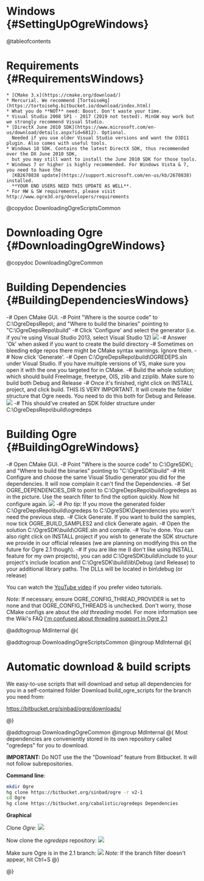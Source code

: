 # Windows {#SettingUpOgreWindows}

@tableofcontents

# Requirements {#RequirementsWindows}
    * [CMake 3.x](https://cmake.org/download/)
    * Mercurial. We recommend [TortoiseHg](https://tortoisehg.bitbucket.io/download/index.html)
    * What you do **NOT** need: Boost. Don't waste your time.
    * Visual Studio 2008 SP1 - 2017 (2019 not tested). MinGW may work but we strongly recommend Visual Studio.
    * [DirectX June 2010 SDK](https://www.microsoft.com/en-us/download/details.aspx?id=6812). Optional.
      Needed if you use older Visual Studio versions and want the D3D11 plugin. Also comes with useful tools.
    * Windows 10 SDK. Contains the latest DirectX SDK, thus recommended over the DX June 2010 SDK,
      but you may still want to install the June 2010 SDK for those tools.
    * Windows 7 or higher is highly recommended. For Windows Vista & 7, you need to have the
      [KB2670838 update](https://support.microsoft.com/en-us/kb/2670838) installed.
      **YOUR END USERS NEED THIS UPDATE AS WELL**.
    * For HW & SW requirements, please visit http://www.ogre3d.org/developers/requirements

@copydoc DownloadingOgreScriptsCommon

# Downloading Ogre {#DownloadingOgreWindows}

@copydoc DownloadingOgreCommon


# Building Dependencies {#BuildingDependenciesWindows}

-# Open CMake GUI.
-# Point "Where is the source code" to C:\\OgreDepsRepo\\; and
   "Where to build the binaries" pointing to "C:\\OgreDepsRepo\\build"
-# Click 'Configure' and select the generator (i.e. if you're using Visual Studio 2013, select Visual Studio 12)
![](images/CMakeWindowsDependencies.png)
-# Answer 'Ok' when asked if you want to create the build directory
-# Sometimes on bleeding edge repos there might be CMake syntax warnings. Ignore them.
-# Now click 'Generate'.
-# Open C:\\OgreDepsRepo\\build\\OGREDEPS.sln under Visual Studio.
   If you have multiple versions of VS, make sure you open it with the one you targeted for in CMake.
-# Build the whole solution; which should build FreeImage, freetype, OIS, zlib and zziplib.
   Make sure to build both Debug and Release
-# Once it's finished, right click on INSTALL project, and click build. THIS IS VERY IMPORTANT.
   It will create the folder structure that Ogre needs. You need to do this both for Debug and Release.
![](images/BuildWindowsDependencies.png)
-# This should've created an SDK folder structure under C:\\OgreDepsRepo\\build\\ogredeps


# Building Ogre {#BuildingOgreWindows}

-# Open CMake GUI.
-# Point "Where is the source code" to C:\\OgreSDK\\; and "Where to build the binaries"
   pointing to "C:\\OgreSDK\\build"
-# Hit Configure and choose the same Visual Studio generator you did for the dependencies.
   It will now complain it can't find the Dependencies.
-# Set OGRE_DEPENDENCIES_DIR to point to C:\\OgreDepsRepo\\build\\ogredeps as in the picture.
   Use the search filter to find the option quickly. Now hit configure again.
![](images/CMakeWindowsOgre.png)
-# *Pro tip:* If you move the generated folder C:\\OgreDepsRepo\\build\\ogredeps to
   C:\\OgreSDK\\Dependencies you won't need the previous step.
-# Click Generate. If you want to build the samples, now tick OGRE_BUILD_SAMPLES2 and click Generate again.
-# Open the solution C:\\OgreSDK\\build\\OGRE.sln and compile.
-# You're done. You can also right click on INSTALL project if you wish to generate the SDK structure
   we provide in our official releases (we are planning on modifying this on the future for Ogre 2.1 though).
-# If you are like me (I don't like using INSTALL feature for my own projects), you can add
   C:\\OgreSDK\\build\\include to your project's include location and C:\\OgreSDK\\build\\lib\\Debug
   (and Release) to your additional library paths. The DLLs will be located in bin\\debug (or release)

You can watch the [YouTube video](https://www.youtube.com/watch?v=-3XwyYQ9OLg) if you prefer video tutorials.

*Note:* If necessary, ensure OGRE_CONFIG_THREAD_PROVIDER is set to none and that OGRE_CONFIG_THREADS is unchecked.
Don't worry, those CMake configs are about the *old threading* model. For more information see the Wiki's FAQ
[I'm confused about threading support in Ogre 2.1](http://www.ogre3d.org/tikiwiki/tiki-index.php?page=Ogre+2.1+FAQ#I_m_confused_about_threading_support_in_Ogre_2.1)


@addtogroup MdInternal
@{

@addtogroup DownloadingOgreScriptsCommon
@ingroup MdInternal
@{

# Automatic download & build scripts

We easy-to-use scripts that will download and setup all dependencies for you in a self-contained folder
Download build_ogre_scripts for the branch you need from:

https://bitbucket.org/sinbad/ogre/downloads/

@}

@addtogroup DownloadingOgreCommon
@ingroup MdInternal
@{
Most dependencies are conveniently stored in its own repository called "ogredeps" for you to download.

**IMPORTANT:** Do NOT use the the "Download" feature from Bitbucket. It will not follow subrepositories.

**Command line**:
```sh
mkdir Ogre
hg clone https://bitbucket.org/sinbad/ogre -r v2-1
cd Ogre
hg clone https://bitbucket.org/cabalistic/ogredeps Dependencies
```

**Graphical**

Clone *Ogre*:
![](images/CloneOgre.png)

Now clone the *ogredeps* repository:
![](images/CloneOgreDeps.png)

Make sure Ogre is in the 2.1 branch:
![](images/BranchCheckout.png)
*Note:* If the branch filter doesn't appear, hit Ctrl+S
@}

@}
